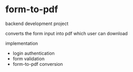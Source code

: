 # form-to-pdf

backend development project

converts the form input into pdf which user can download

implementation 

* login authentication
* form validation
* form-to-pdf conversion

